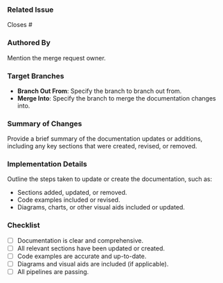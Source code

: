 ### Related Issue

Closes #<issue-number>

### Authored By

Mention the merge request owner.

### Target Branches

- **Branch Out From**: Specify the branch to branch out from.
- **Merge Into**: Specify the branch to merge the documentation changes into.

### Summary of Changes

Provide a brief summary of the documentation updates or additions, including any key sections that were created, revised, or removed.

### Implementation Details

Outline the steps taken to update or create the documentation, such as:
- Sections added, updated, or removed.
- Code examples included or revised.
- Diagrams, charts, or other visual aids included or updated.

### Checklist

- [ ] Documentation is clear and comprehensive.
- [ ] All relevant sections have been updated or created.
- [ ] Code examples are accurate and up-to-date.
- [ ] Diagrams and visual aids are included (if applicable).
- [ ] All pipelines are passing.
